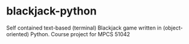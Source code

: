 # blackjack-python
Self contained text-based (terminal) Blackjack game written in (object-oriented) Python. Course project for MPCS 51042
